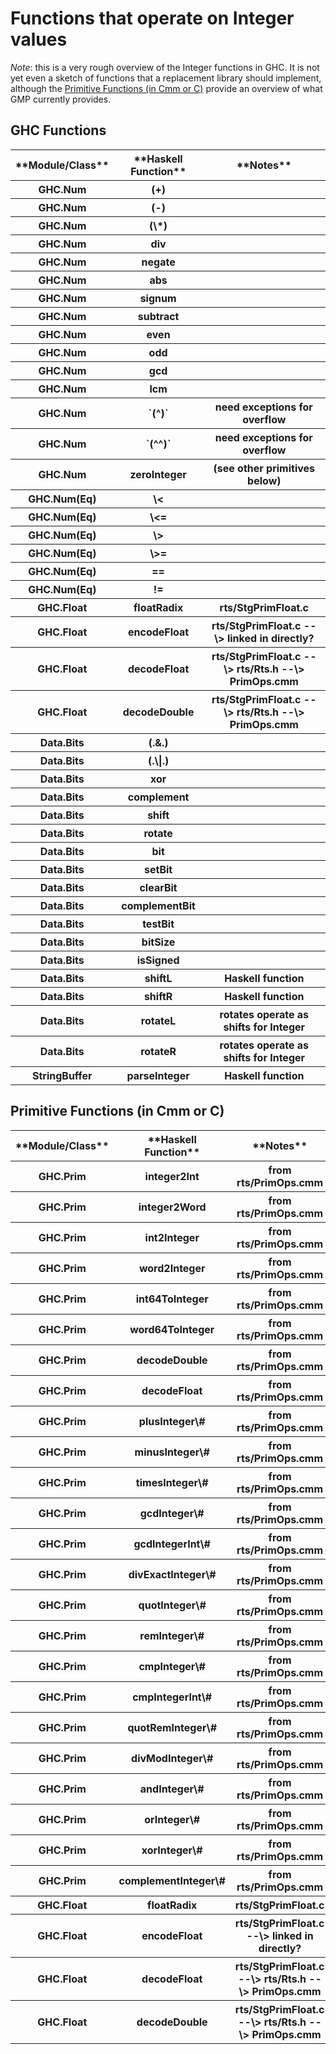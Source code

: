 # Functions that operate on Integer values



*Note*: this is a very rough overview of the Integer functions in GHC.  It is not yet even a sketch of functions that a replacement library should implement, although the [Primitive Functions (in Cmm or C)](replacing-gmp-notes/required-integer-functions#) provide an overview of what GMP currently provides.


## GHC Functions


<table><tr><th> **Module/Class** </th>
<th> **Haskell Function** </th>
<th> **Notes** 
</th></tr>
<tr><th> GHC.Num </th>
<th> (+) </th>
<th>  
</th></tr>
<tr><th> GHC.Num </th>
<th> (-) </th>
<th>  
</th></tr>
<tr><th> GHC.Num </th>
<th> (\*) </th>
<th>  
</th></tr>
<tr><th> GHC.Num </th>
<th> div </th>
<th>  
</th></tr>
<tr><th> GHC.Num </th>
<th> negate </th>
<th>  
</th></tr>
<tr><th> GHC.Num </th>
<th> abs </th>
<th>  
</th></tr>
<tr><th> GHC.Num </th>
<th> signum </th>
<th>  
</th></tr>
<tr><th> GHC.Num </th>
<th> subtract </th>
<th>  
</th></tr>
<tr><th> GHC.Num </th>
<th> even </th>
<th>  
</th></tr>
<tr><th> GHC.Num </th>
<th> odd </th>
<th>  
</th></tr>
<tr><th> GHC.Num </th>
<th> gcd </th>
<th>  
</th></tr>
<tr><th> GHC.Num </th>
<th> lcm </th>
<th>  
</th></tr>
<tr><th> GHC.Num </th>
<th> `(^)` </th>
<th> need exceptions for overflow 
</th></tr>
<tr><th> GHC.Num </th>
<th> `(^^)` </th>
<th> need exceptions for overflow 
</th></tr>
<tr><th> GHC.Num </th>
<th> zeroInteger </th>
<th> (see other primitives below)  
</th></tr>
<tr><th> GHC.Num(Eq) </th>
<th> \< </th>
<th>  
</th></tr>
<tr><th> GHC.Num(Eq) </th>
<th> \<= </th>
<th>  
</th></tr>
<tr><th> GHC.Num(Eq) </th>
<th> \> </th>
<th>  
</th></tr>
<tr><th> GHC.Num(Eq) </th>
<th> \>= </th>
<th>  
</th></tr>
<tr><th> GHC.Num(Eq) </th>
<th> == </th>
<th>  
</th></tr>
<tr><th> GHC.Num(Eq) </th>
<th> != </th>
<th>  
</th></tr>
<tr><th> GHC.Float </th>
<th> floatRadix </th>
<th> rts/StgPrimFloat.c 
</th></tr>
<tr><th> GHC.Float </th>
<th> encodeFloat </th>
<th> rts/StgPrimFloat.c --\> linked in directly? 
</th></tr>
<tr><th> GHC.Float </th>
<th> decodeFloat </th>
<th> rts/StgPrimFloat.c --\> rts/Rts.h --\> PrimOps.cmm 
</th></tr>
<tr><th> GHC.Float </th>
<th> decodeDouble </th>
<th> rts/StgPrimFloat.c --\> rts/Rts.h --\> PrimOps.cmm 
</th></tr>
<tr><th> Data.Bits </th>
<th> (.&.) </th>
<th>  
</th></tr>
<tr><th> Data.Bits </th>
<th> (.\|.) </th>
<th>  
</th></tr>
<tr><th> Data.Bits </th>
<th> xor </th>
<th>  
</th></tr>
<tr><th> Data.Bits </th>
<th> complement </th>
<th>  
</th></tr>
<tr><th> Data.Bits </th>
<th> shift </th>
<th>  
</th></tr>
<tr><th> Data.Bits </th>
<th> rotate </th>
<th>  
</th></tr>
<tr><th> Data.Bits </th>
<th> bit </th>
<th>  
</th></tr>
<tr><th> Data.Bits </th>
<th> setBit </th>
<th>  
</th></tr>
<tr><th> Data.Bits </th>
<th> clearBit </th>
<th>  
</th></tr>
<tr><th> Data.Bits </th>
<th> complementBit </th>
<th>  
</th></tr>
<tr><th> Data.Bits </th>
<th> testBit </th>
<th>  
</th></tr>
<tr><th> Data.Bits </th>
<th> bitSize </th>
<th>  
</th></tr>
<tr><th> Data.Bits </th>
<th> isSigned </th>
<th>  
</th></tr>
<tr><th> Data.Bits </th>
<th> shiftL </th>
<th> Haskell function 
</th></tr>
<tr><th> Data.Bits </th>
<th> shiftR </th>
<th> Haskell function 
</th></tr>
<tr><th> Data.Bits </th>
<th> rotateL </th>
<th> rotates operate as shifts for Integer 
</th></tr>
<tr><th> Data.Bits </th>
<th> rotateR </th>
<th> rotates operate as shifts for Integer 
</th></tr>
<tr><th> StringBuffer </th>
<th> parseInteger </th>
<th> Haskell function 
</th></tr></table>


## Primitive Functions (in Cmm or C)


<table><tr><th> **Module/Class** </th>
<th> **Haskell Function** </th>
<th> **Notes** 
</th></tr>
<tr><th> GHC.Prim </th>
<th> integer2Int </th>
<th> from rts/PrimOps.cmm 
</th></tr>
<tr><th> GHC.Prim </th>
<th> integer2Word </th>
<th> from rts/PrimOps.cmm 
</th></tr>
<tr><th> GHC.Prim </th>
<th> int2Integer </th>
<th> from rts/PrimOps.cmm 
</th></tr>
<tr><th> GHC.Prim </th>
<th> word2Integer </th>
<th> from rts/PrimOps.cmm 
</th></tr>
<tr><th> GHC.Prim </th>
<th> int64ToInteger </th>
<th> from rts/PrimOps.cmm 
</th></tr>
<tr><th> GHC.Prim </th>
<th> word64ToInteger </th>
<th> from rts/PrimOps.cmm 
</th></tr>
<tr><th> GHC.Prim </th>
<th> decodeDouble </th>
<th> from rts/PrimOps.cmm 
</th></tr>
<tr><th> GHC.Prim </th>
<th> decodeFloat </th>
<th> from rts/PrimOps.cmm 
</th></tr>
<tr><th> GHC.Prim </th>
<th> plusInteger\# </th>
<th> from rts/PrimOps.cmm 
</th></tr>
<tr><th> GHC.Prim </th>
<th> minusInteger\# </th>
<th> from rts/PrimOps.cmm 
</th></tr>
<tr><th> GHC.Prim </th>
<th> timesInteger\# </th>
<th> from rts/PrimOps.cmm 
</th></tr>
<tr><th> GHC.Prim </th>
<th> gcdInteger\# </th>
<th> from rts/PrimOps.cmm 
</th></tr>
<tr><th> GHC.Prim </th>
<th> gcdIntegerInt\# </th>
<th> from rts/PrimOps.cmm 
</th></tr>
<tr><th> GHC.Prim </th>
<th> divExactInteger\# </th>
<th> from rts/PrimOps.cmm 
</th></tr>
<tr><th> GHC.Prim </th>
<th> quotInteger\# </th>
<th> from rts/PrimOps.cmm 
</th></tr>
<tr><th> GHC.Prim </th>
<th> remInteger\# </th>
<th> from rts/PrimOps.cmm 
</th></tr>
<tr><th> GHC.Prim </th>
<th> cmpInteger\# </th>
<th> from rts/PrimOps.cmm 
</th></tr>
<tr><th> GHC.Prim </th>
<th> cmpIntegerInt\# </th>
<th> from rts/PrimOps.cmm 
</th></tr>
<tr><th> GHC.Prim </th>
<th> quotRemInteger\# </th>
<th> from rts/PrimOps.cmm 
</th></tr>
<tr><th> GHC.Prim </th>
<th> divModInteger\# </th>
<th> from rts/PrimOps.cmm 
</th></tr>
<tr><th> GHC.Prim </th>
<th> andInteger\# </th>
<th> from rts/PrimOps.cmm 
</th></tr>
<tr><th> GHC.Prim </th>
<th> orInteger\# </th>
<th> from rts/PrimOps.cmm 
</th></tr>
<tr><th> GHC.Prim </th>
<th> xorInteger\# </th>
<th> from rts/PrimOps.cmm 
</th></tr>
<tr><th> GHC.Prim </th>
<th> complementInteger\# </th>
<th> from rts/PrimOps.cmm 
</th></tr>
<tr><th> GHC.Float </th>
<th> floatRadix </th>
<th> rts/StgPrimFloat.c 
</th></tr>
<tr><th> GHC.Float </th>
<th> encodeFloat </th>
<th> rts/StgPrimFloat.c --\> linked in directly? 
</th></tr>
<tr><th> GHC.Float </th>
<th> decodeFloat </th>
<th> rts/StgPrimFloat.c --\> rts/Rts.h --\> PrimOps.cmm 
</th></tr>
<tr><th> GHC.Float </th>
<th> decodeDouble </th>
<th> rts/StgPrimFloat.c --\> rts/Rts.h --\> PrimOps.cmm 
</th></tr></table>


